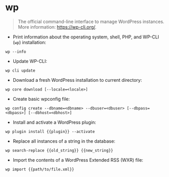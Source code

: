 # wp

> The official command-line interface to manage WordPress instances.
> More information: <https://wp-cli.org/>.

- Print information about the operating system, shell, PHP, and WP-CLI (`wp`) installation:

`wp --info`

- Update WP-CLI:

`wp cli update`

- Download a fresh WordPress installation to current directory:

`wp core download [--locale=<locale>]`

- Create basic wpconfig file:

`wp config create --dbname=<dbname> --dbuser=<dbuser> [--dbpass=<dbpass>] [--dbhost=<dbhost>]`

- Install and activate a WordPress plugin:

`wp plugin install {{plugin}} --activate`

- Replace all instances of a string in the database:

`wp search-replace {{old_string}} {{new_string}}`

- Import the contents of a WordPress Extended RSS (WXR) file:

`wp import {{path/to/file.xml}}`
